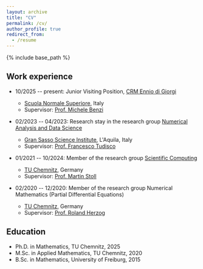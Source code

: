 ```yaml
---
layout: archive
title: "CV"
permalink: /cv/
author_profile: true
redirect_from:
  - /resume
---
```


{% include base_path %}

## Work experience

* 10/2025 -- present: Junior Visiting Position, [CRM Ennio di Giorgi](https://crmdegiorgi.sns.it/)
  * [Scuola Normale Superiore](https://www.sns.it/en), Italy
  * Supervisor: [Prof. Michele Benzi](https://www.sns.it/en/persona/michele-benzi)

* 02/2023 -- 04/2023: Research stay in the research group [Numerical Analysis and Data Science](https://num-gssi.github.io)
  * [Gran Sasso Science Institute](https://www.gssi.it/), L'Aquila, Italy
  * Supervisor: [Prof. Francesco Tudisco](https://ftudisco.gitlab.io/)
  
* 01/2021 -- 10/2024: Member of the research group [Scientific Computing](https://www.tu-chemnitz.de/mathematik/wire/)
  * [TU Chemnitz](https://www.tu-chemnitz.de/), Germany
  * Supervisor: [Prof. Martin Stoll](https://www.tu-chemnitz.de/mathematik/wire/prof.php)

* 02/2020 -- 12/2020: Member of the research group Numerical Mathematics (Partial Differential Equations)
  * [TU Chemnitz](https://www.tu-chemnitz.de/), Germany
  * Supervisor: [Prof. Roland Herzog](https://scoop.iwr.uni-heidelberg.de/team/rherzog/)
  
## Education

* Ph.D. in Mathematics, TU Chemnitz, 2025
* M.Sc. in Applied Mathematics, TU Chemnitz, 2020
* B.Sc. in Mathematics, University of Freiburg, 2015

